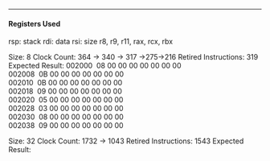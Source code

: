 ***
#### Registers Used
rsp: stack
rdi: data
rsi: size
r8, r9, r11, rax, rcx, rbx


Size: 8
Clock Count: 364 -> 340 -> 317 ->275->216
Retired Instructions: 319
Expected Result:
002000  08 00 00 00 00 00 00 00  
002008  0B 00 00 00 00 00 00 00  
002010  0B 00 00 00 00 00 00 00  
002018  09 00 00 00 00 00 00 00  
002020  05 00 00 00 00 00 00 00  
002028  03 00 00 00 00 00 00 00  
002030  08 00 00 00 00 00 00 00  
002038  09 00 00 00 00 00 00 00

Size: 32
Clock Count: 1732 -> 1043
Retired Instructions: 1543
Expected Result: